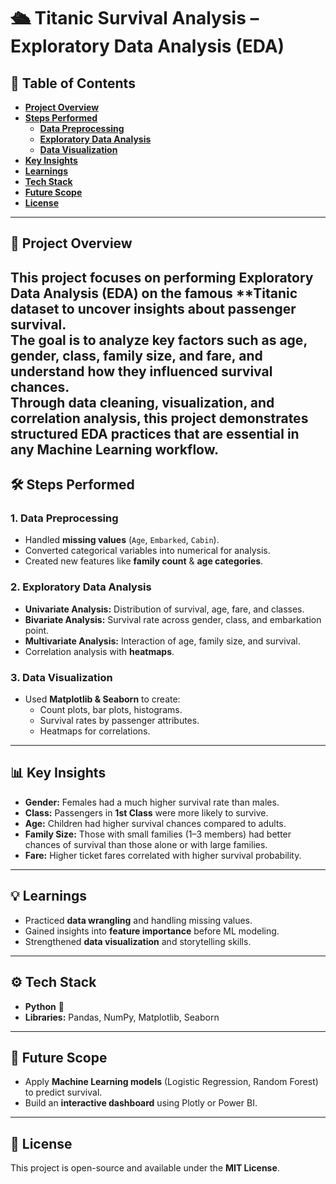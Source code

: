 # 🛳️ **Titanic Survival Analysis – Exploratory Data Analysis (EDA)**

## 📑 **Table of Contents**
- [**Project Overview**](#-project-overview)  
- [**Steps Performed**](#-steps-performed)  
  - [**Data Preprocessing**](#1-data-preprocessing)  
  - [**Exploratory Data Analysis**](#2-exploratory-data-analysis)  
  - [**Data Visualization**](#3-data-visualization)  
- [**Key Insights**](#-key-insights)  
- [**Learnings**](#-learnings)  
- [**Tech Stack**](#-tech-stack)  
- [**Future Scope**](#-future-scope)  
- [**License**](#-license)  

---

## 📌 **Project Overview**
This project focuses on performing Exploratory Data Analysis (EDA) on the famous **Titanic dataset to uncover insights about passenger survival.  
The goal is to analyze key factors such as age, gender, class, family size, and fare, and understand how they influenced survival chances.  
Through data cleaning, visualization, and correlation analysis, this project demonstrates structured EDA practices that are essential in any Machine Learning workflow.
---

## 🛠️ **Steps Performed**

### 1. **Data Preprocessing**
- Handled **missing values** (`Age`, `Embarked`, `Cabin`).  
- Converted categorical variables into numerical for analysis.  
- Created new features like **family count** & **age categories**.  

### 2. **Exploratory Data Analysis**
- **Univariate Analysis:** Distribution of survival, age, fare, and classes.  
- **Bivariate Analysis:** Survival rate across gender, class, and embarkation point.  
- **Multivariate Analysis:** Interaction of age, family size, and survival.  
- Correlation analysis with **heatmaps**.  

### 3. **Data Visualization**
- Used **Matplotlib & Seaborn** to create:  
  - Count plots, bar plots, histograms.  
  - Survival rates by passenger attributes.  
  - Heatmaps for correlations.  

---

## 📊 **Key Insights**
- **Gender:** Females had a much higher survival rate than males.  
- **Class:** Passengers in **1st Class** were more likely to survive.  
- **Age:** Children had higher survival chances compared to adults.  
- **Family Size:** Those with small families (1–3 members) had better chances of survival than those alone or with large families.  
- **Fare:** Higher ticket fares correlated with higher survival probability.  
---

## 💡 **Learnings**
- Practiced **data wrangling** and handling missing values.  
- Gained insights into **feature importance** before ML modeling.  
- Strengthened **data visualization** and storytelling skills.  

---

## ⚙️ **Tech Stack**
- **Python** 🐍  
- **Libraries:** Pandas, NumPy, Matplotlib, Seaborn  

---

## 🚀 **Future Scope**
- Apply **Machine Learning models** (Logistic Regression, Random Forest) to predict survival.  
- Build an **interactive dashboard** using Plotly or Power BI.  

---

## 📜 **License**
This project is open-source and available under the **MIT License**.  
